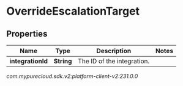 # OverrideEscalationTarget


## Properties

| Name | Type | Description | Notes |
| ------------ | ------------- | ------------- | ------------- |
| **integrationId** | **String** | The ID of the integration. |  |




_com.mypurecloud.sdk.v2:platform-client-v2:231.0.0_
